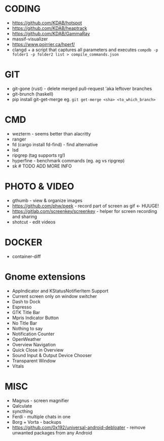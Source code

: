 # CODING

* https://github.com/KDAB/hotspot
* https://github.com/KDAB/heaptrack
* https://github.com/KDAB/GammaRay
* massif-visualizer
* https://www.poirrier.ca/hperf/
* clangd + a script that captures all parameters and executes `compdb -p folder1 -p folder2 list > compile_commands.json`

# GIT

* git-gone (rust) - delete merged pull-request 'aka leftover branches
* git-brunch (haskell)
* pip install git-get-merge eg. `git get-merge <sha> <to_which_branch>`

# CMD

* wezterm - seems better than alacritty
* ranger
* fd (cargo install fd-find) - find alternative
* lsd
* ripgrep (tag supports rg!)
* hyperfine - benchmark commands (eg. ag vs ripgrep)
* sk # TODO ADD MORE INFO

# PHOTO & VIDEO

* gthumb - view & organize images
* https://github.com/phw/peek - record part of screen as gif  <- HUUGE!
* https://gitlab.com/screenkey/screenkey - helper for screen recording and sharing
* shotcut - edit videos

# DOCKER
* container-diff

# Gnome extensions
* AppIndicator and KStatusNotifierItem Support
* Current screen only on window switcher 
* Dash to Dock
* Espresso
* GTK Title Bar
* Mpris Indicator Button
* No Title Bar
* Nothing to say
* Notification Counter
* OpenWeather
* Overview Navigation
* Quick Close in Overview
* Sound Input & Output Device Chooser
* Transparent Window
* Vitals

# MISC
* Magnus - screen magnifier
* Qalculate
* syncthing
* Ferdi - multiple chats in one
* Borg + Vorta - backups
* https://github.com/0x192/universal-android-debloater - remove unwanted packages from any Android

